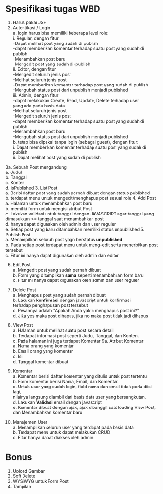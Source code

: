 Spesifikasi tugas WBD
=====================
1. Harus pakai JSF
2. Autentikasi / Login<br>
    a. login harus bisa memiliki beberapa level role:<br>
        i. Regular, dengan fitur<br>
            -Dapat melihat post yang sudah di publish<br>
            -dapat memberikan komentar terhadap suatu post yang sudah di publish<br>
            -Menambahkan post baru<br>
            -Mengedit post yang sudah di-publish<br>
        ii. Editor, dengan fitur<br>
            -Mengedit seluruh jenis post<br>
            -Melihat seluruh jenis post<br>
            -Dapat memberikan komentar terhadap post yang sudah di publish<br>
            -Mengubah status post dari unpublish menjadi published<br>
        iii. Admin, dengan fitur<br>
            -dapat melakukan Create, Read, Update, Delete terhadap user<br>
             yang ada pada basis data<br>
            -Melihat seluruh jenis post<br>
            -Mengedit seluruh jenis post<br>
            -dapat memberikan komentar terhadap suatu post yang sudah di publish<br>
            -Menambahkan post baru<br>
            -Mengubah status post dari unpublish menjadi published<br>
    b. tetap bisa dipakai tanpa login (sebagai guest), dengan fitur:<br>
        i. Dapat memberikan komentar terhadap suatu post yang sudah di publish<br>
        ii. Dapat melihat post yang sudah di publish
    
3a. Sebuah Post mengandung<br>
    a. Judul<br>
    b. Tanggal<br>
    c. Konten<br>
    d. isPublished
3. List Post<br>
    a. Berisi daftar post yang sudah pernah dibuat dengan status published<br>
    b. terdapat menu untuk mengedit/menghapus post sesuai role
4. Add Post<br>
    a. Halaman untuk menambahkan post baru<br>
    b. memiliki form untuk mengisi atribut Post<br>
    c. Lakukan validasi untuk tanggal dengan JAVASCRIPT agar tanggal yang<br>
       dimasukkan >= tanggal saat menambahkan post<br>
    d. hanya dapat digunakan oleh admin dan user reguler<br>
    e. Setiap post yang baru ditambahkan memiliki status unpublished
5. Publish Post <br>
    a. Menampilkan seluruh post yagn berstatus <strong>unpublished</strong><br>
    b. Pada setiap post terdapat menu untuk meng-edit serta menerbitkan post tersebut<br>
    c. Fitur ini hanya dapat digunakan oleh admin dan editor
    
6. Edit Post<br>
    a. Mengedit post yang sudah pernah dibuat<br>
    b. Form yang ditampilkan <strong>sama</strong> seperti menambahkan form baru<br>
    c. Fitur ini hanya dapat digunakan oleh admin dan user reguler
    
7. Delete Post<br>
    a. Menghapus post yang sudah pernah dibuat<br>
    b. Lakukan <strong>konfirmasi</strong> dengan javascript untuk konfirmasi<br>
       terhadap penghapusan post tersebut<br>
    c. Pesannya adalah "Apakah Anda yakin menghapus post ini?"<br>
    d. Jika yes maka post dihapus, jika no maka post tidak jadi dihapus
8. View Post<br>
    a. Halaman untuk melihat suatu post secara detail<br>
    b. Terdapat informasi post seperti Judul, Tanggal, dan Konten.<br>
    c. Pada halaman ini juga terdapat Komentar
9a. Atribut Komentar<br>
    a. Nama orang yang komentar<br>
    b. Email orang yang komentar<br>
    c. Isi<br>
    d. Tanggal komentar dibuat
9. Komentar<br>
    a. Komentar berisi daftar komentar yang ditulis untuk post tertentu<br>
    b. Form komentar berisi Nama, Email, dan Komentar.<br>
    c. Untuk user yang sudah login, field nama dan email tidak perlu diisi lagi,<br>
       nilainya langsung diambil dari basis data user yang bersangkutan.<br>
    d. Lakukan <strong>Validasi</strong> email dengan javascript<br>
    e. Komentar dibuat dengan ajax, ajax dipanggil saat loading View Post,<br>
       dan Menambahkan komentar baru

10. Manajemen User<br>
    a. Menampilkan seluruh user yang terdapat pada basis data<br>
    b. Terdapat menu untuk dapat melakukan CRUD<br>
    c. Fitur hanya dapat diakses oleh admin


Bonus
=====
1. Upload Gambar
2. Soft Delete
3. WYSIWYG untuk Form Post
4. Tampilan